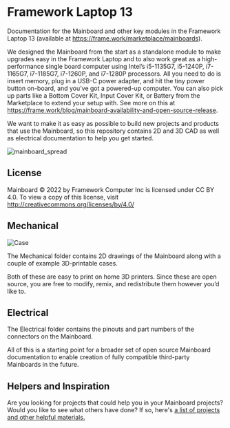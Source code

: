 # Framework Laptop 13
Documentation for the Mainboard and other key modules in the Framework Laptop 13 (available at https://frame.work/marketplace/mainboards).

We designed the Mainboard from the start as a standalone module to make upgrades easy in the Framework Laptop and to also work great as a high-performance single board computer using Intel’s i5-1135G7, i5-1240P, i7-1165G7, i7-1185G7, i7-1260P, and i7-1280P processors.  All you need to do is insert memory, plug in a USB-C power adapter, and hit the tiny power button on-board, and you’ve got a powered-up computer.  You can also pick up parts like a Bottom Cover Kit, Input Cover Kit, or Battery from the Marketplace to extend your setup with.  See more on this at https://frame.work/blog/mainboard-availability-and-open-source-release.

We want to make it as easy as possible to build new projects and products that use the Mainboard, so this repository contains 2D and 3D CAD as well as electrical documentation to help you get started.

![mainboard_spread](https://user-images.githubusercontent.com/28994301/155036191-9f03d3c9-7e09-4d69-83da-5ba8b3641d95.jpg)

## License

Mainboard © 2022 by Framework Computer Inc is licensed under CC BY 4.0.
To view a copy of this license, visit http://creativecommons.org/licenses/by/4.0/

## Mechanical

![Case](https://user-images.githubusercontent.com/28994301/187817348-42792225-093a-4b99-b51d-f74d154b59f4.png)

The Mechanical folder contains 2D drawings of the Mainboard along with a couple of example 3D-printable cases.

Both of these are easy to print on home 3D printers.  Since these are open source, you are free to modify, remix, and redistribute them however you’d like to.

## Electrical

The Electrical folder contains the pinouts and part numbers of the connectors on the Mainboard.

All of this is a starting point for a broader set of open source Mainboard documentation to enable creation of fully compatible third-party Mainboards in the future.

## Helpers and Inspiration

Are you looking for projects that could help you in your Mainboard projects? Would you like to see what others have done? If 
so, here's [a list of projects and other helpful materials.](Helpers_Inspiration/README.md)
